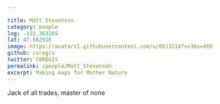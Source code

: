 ```yaml
---
 
title: Matt Stevenson
category: people
lng: -122.363169
lat: 47.662916
image: https://avatars1.githubusercontent.com/u/8813214?v=3&s=460
github: coregis
twitter: COREGIS
permalink: /people/Matt_Stevenson
excerpt: Making maps for Mother Nature
---
```

Jack of all trades, master of none
